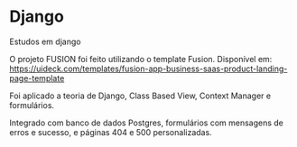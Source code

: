 # Django
 Estudos em django

O projeto FUSION foi feito utilizando o template Fusion. Disponível em: https://uideck.com/templates/fusion-app-business-saas-product-landing-page-template

Foi aplicado a teoria de Django, Class Based View, Context Manager e formulários.

Integrado com banco de dados Postgres, formulários com mensagens de erros e sucesso, e páginas 404 e 500 personalizadas.